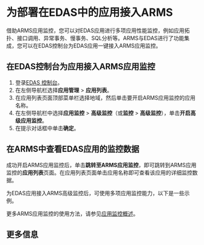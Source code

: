 # 为部署在EDAS中的应用接入ARMS

借助ARMS应用监控，您可以对EDAS应用进行多项应用性能监控，例如应用拓扑、接口调用、异常事务、慢事务、SQL分析等。ARMS与EDAS进行了功能集成，您可以在EDAS控制台为EDAS应用一键接入ARMS应用监控。

## 在EDAS控制台为应用接入ARMS应用监控

1.  登录[EDAS 控制台](http://edas.console.aliyun.com)。
2.  在左侧导航栏选择**应用管理** \> **应用列表**。
3.  在应用列表页面顶部菜单栏选择地域，然后单击要开启ARMS应用监控的应用名称。
4.  在左侧导航栏中选择**应用监控** \> **高级监控**（或**监控** \> **高级监控**），单击**开启高级应用监控**。
5.  在提示对话框中单击**确定**。

## 在ARMS中查看EDAS应用的监控数据

成功开启ARMS应用监控后，单击**跳转至ARMS应用监控**，即可跳转到ARMS应用监控的**应用列表**页面。在应用列表页面单击应用名称即可查看该应用的详细监控数据。

为EDAS应用接入ARMS高级监控后，可使用多项应用监控能力，以下是一些示例。

更多ARMS应用监控的使用方法，请参见[应用监控概述](/cn.zh-CN/应用监控/应用监控概述.md)。

## 更多信息

